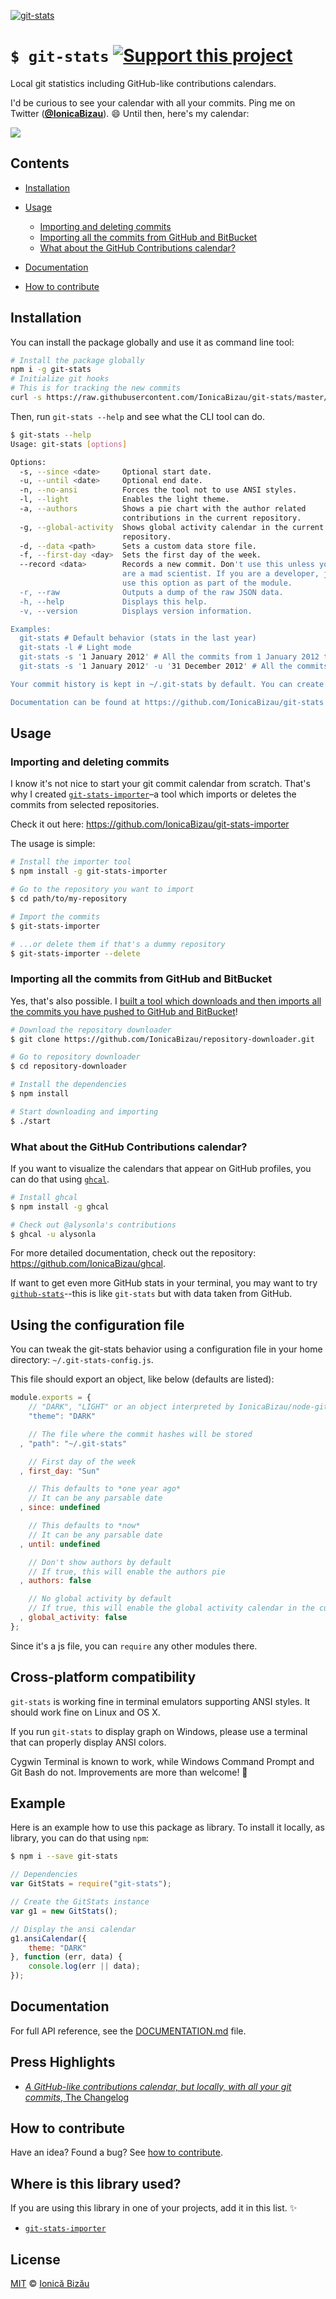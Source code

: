 [![git-stats](http://i.imgur.com/Q7TQYHx.png)](#)

# `$ git-stats` [![Support this project][donate-now]][paypal-donations]

Local git statistics including GitHub-like contributions calendars.

I'd be curious to see your calendar with all your commits. Ping me on Twitter ([**@IonicaBizau**](https://twitter.com/IonicaBizau)). :smile: Until then, here's my calendar:

![](http://i.imgur.com/PpM0i3v.png)

## Contents

 - [Installation](#installation)
 - [Usage](#usage)
    
     - [Importing and deleting commits](#importing-and-deleting-commits)
     - [Importing all the commits from GitHub and BitBucket](#importing-all-the-commits-from-github-and-bitbucket)
     - [What about the GitHub Contributions calendar?](#what-about-the-github-contributions-calendar)
    
 - [Documentation](#documentation)
 - [How to contribute](#how-to-contribute)

## Installation

You can install the package globally and use it as command line tool:

```sh
# Install the package globally
npm i -g git-stats
# Initialize git hooks
# This is for tracking the new commits
curl -s https://raw.githubusercontent.com/IonicaBizau/git-stats/master/scripts/init-git-post-commit | bash
```

Then, run `git-stats --help` and see what the CLI tool can do.

```sh
$ git-stats --help
Usage: git-stats [options]

Options:
  -s, --since <date>     Optional start date.                             
  -u, --until <date>     Optional end date.                               
  -n, --no-ansi          Forces the tool not to use ANSI styles.          
  -l, --light            Enables the light theme.                         
  -a, --authors          Shows a pie chart with the author related        
                         contributions in the current repository.         
  -g, --global-activity  Shows global activity calendar in the current    
                         repository.                                      
  -d, --data <path>      Sets a custom data store file.                   
  -f, --first-day <day>  Sets the first day of the week.                  
  --record <data>        Records a new commit. Don't use this unless you  
                         are a mad scientist. If you are a developer, just
                         use this option as part of the module.           
  -r, --raw              Outputs a dump of the raw JSON data.             
  -h, --help             Displays this help.                              
  -v, --version          Displays version information.                    

Examples:
  git-stats # Default behavior (stats in the last year)
  git-stats -l # Light mode
  git-stats -s '1 January 2012' # All the commits from 1 January 2012 to now
  git-stats -s '1 January 2012' -u '31 December 2012' # All the commits from 2012

Your commit history is kept in ~/.git-stats by default. You can create ~/.git-stats-config.json to specify different defaults.

Documentation can be found at https://github.com/IonicaBizau/git-stats
```

## Usage
### Importing and deleting commits

I know it's not nice to start your git commit calendar from scratch. That's why I created [`git-stats-importer`](https://github.com/IonicaBizau/git-stats-importer)–a tool which imports or deletes the commits from selected repositories.

Check it out here: https://github.com/IonicaBizau/git-stats-importer

The usage is simple:

```sh
# Install the importer tool
$ npm install -g git-stats-importer

# Go to the repository you want to import
$ cd path/to/my-repository

# Import the commits
$ git-stats-importer

# ...or delete them if that's a dummy repository
$ git-stats-importer --delete
```
### Importing all the commits from GitHub and BitBucket

Yes, that's also possible. I [built a tool which downloads and then imports all the commits you have pushed to GitHub and BitBucket](https://github.com/IonicaBizau/repository-downloader)!

```sh
# Download the repository downloader
$ git clone https://github.com/IonicaBizau/repository-downloader.git

# Go to repository downloader
$ cd repository-downloader

# Install the dependencies
$ npm install

# Start downloading and importing
$ ./start
```
### What about the GitHub Contributions calendar?

If you want to visualize the calendars that appear on GitHub profiles, you can do that using [`ghcal`](https://github.com/IonicaBizau/ghcal).

```sh
# Install ghcal
$ npm install -g ghcal

# Check out @alysonla's contributions
$ ghcal -u alysonla
```

For more detailed documentation, check out the repository: https://github.com/IonicaBizau/ghcal.

If want to get even more GitHub stats in your terminal, you may want to try [`github-stats`](https://github.com/IonicaBizau/github-stats)--this is like `git-stats` but with data taken from GitHub.

## Using the configuration file

You can tweak the git-stats behavior using a configuration file in your home directory: `~/.git-stats-config.js`.

This file should export an object, like below (defaults are listed):

```js
module.exports = {
    // "DARK", "LIGHT" or an object interpreted by IonicaBizau/node-git-stats-colors
    "theme": "DARK"

    // The file where the commit hashes will be stored
  , "path": "~/.git-stats"

    // First day of the week
  , first_day: "Sun"

    // This defaults to *one year ago*
    // It can be any parsable date
  , since: undefined

    // This defaults to *now*
    // It can be any parsable date
  , until: undefined

    // Don't show authors by default
    // If true, this will enable the authors pie
  , authors: false

    // No global activity by default
    // If true, this will enable the global activity calendar in the current project
  , global_activity: false
};
```

Since it's a js file, you can `require` any other modules there.

## Cross-platform compatibility

`git-stats` is working fine in terminal emulators supporting ANSI styles. It should work fine on Linux and OS X.

If you run `git-stats` to display graph on Windows, please use a terminal that can properly display ANSI colors.

Cygwin Terminal is known to work, while Windows Command Prompt and Git Bash do not. Improvements are more than welcome! :dizzy:

## Example

Here is an example how to use this package as library. To install it locally, as library, you can do that using `npm`:

```sh
$ npm i --save git-stats
```

```js
// Dependencies
var GitStats = require("git-stats");

// Create the GitStats instance
var g1 = new GitStats();

// Display the ansi calendar
g1.ansiCalendar({
    theme: "DARK"
}, function (err, data) {
    console.log(err || data);
});
```

## Documentation

For full API reference, see the [DOCUMENTATION.md][docs] file.

## Press Highlights

 - [*A GitHub-like contributions calendar, but locally, with all your git commits*, The Changelog](https://changelog.com/github-like-contributions-calendar-locally-git-commits/)

## How to contribute
Have an idea? Found a bug? See [how to contribute][contributing].

## Where is this library used?
If you are using this library in one of your projects, add it in this list. :sparkles:

 - [`git-stats-importer`](https://github.com/IonicaBizau/git-stats-importer)

## License

[MIT][license] © [Ionică Bizău][website]

[paypal-donations]: https://www.paypal.com/cgi-bin/webscr?cmd=_s-xclick&hosted_button_id=RVXDDLKKLQRJW
[donate-now]: http://i.imgur.com/6cMbHOC.png

[license]: http://showalicense.com/?fullname=Ionic%C4%83%20Biz%C4%83u%20%3Cbizauionica%40gmail.com%3E%20(http%3A%2F%2Fionicabizau.net)&year=2015#license-mit
[website]: http://ionicabizau.net
[contributing]: /CONTRIBUTING.md
[docs]: /DOCUMENTATION.md
